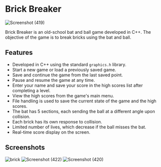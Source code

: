 # Brick Breaker

![Screenshot (419)](https://github.com/MoosaImran50/Brick-Breaker/assets/108832275/162efd1e-1dd7-4294-92de-0c6fd3452be9)

Brick Breaker is an old-school bat and ball game developed in C++. The objective of the game is to break bricks using the bat and ball.

## Features

- Developed in C++ using the standard `graphics.h` library.
- Start a new game or load a previously saved game.
- Save and continue the game from the last saved point.
- Pause and resume the game at any time.
- Enter your name and save your score in the high scores list after completing a level.
- View the high scores from the game's main menu.
- File handling is used to save the current state of the game and the high scores.
- The bat has 5 sections, each sending the ball at a different angle upon collision.
- Each brick has its own response to collision.
- Limited number of lives, which decrease if the ball misses the bat.
- Real-time score display on the screen.

## Screenshots

![brick](https://github.com/MoosaImran50/Brick-Breaker/assets/105555466/bf58bdf9-a5e3-4d6a-82e2-55008002ca96)
![Screenshot (422)](https://github.com/MoosaImran50/Brick-Breaker/assets/108832275/bb162efd-ef25-4350-a70d-7d47ec0e7118)
![Screenshot (420)](https://github.com/MoosaImran50/Brick-Breaker/assets/108832275/74985703-d9f3-482a-8ae4-8f19d0bac0d2)
